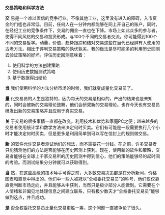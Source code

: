 **交易策略和科学方法**

**交** 易是一个难以置信的竞争行业。不像其他工业，这里没有进入的障碍，入市资金的门槛也非常低。目前，任何人在一分钟内都能够在网上开自己的账户，同时，在经纪工业的竞争条件下，交易的佣金一直也在下降。市场上如此众多的参与者，使得不同风格的交易和投资形成。与100个不同的交易者交流，你可能得到100个不同的交易哲学。动量，价值，趋势跟踪和结对交易这些在当代已经鲜有人使用的古老方法。相比于评判交易策略的孰优孰劣，我的做法是尽可能多的利用历史回测去验证策略的好坏。评估历史回测意味着：

1. 使用科学的方法创建策略
2. 使用历史数据测试策略
3. 基于数据得出结论

**当** 我们使用科学的方法分析市场的时候，我们就变成量化交易员了。

**量** 化交易员的人生是独特的，因为每天的交易是相似的，产出的结果也是未知的，同时会被新的交易理论鼓舞，他们会研究新的交易理论。也许今天也有交易员研发出新的交易策略并且应用于真实交易。

**关** 于交易的很多事情一直都在改变。利用技术和优势和家庭PC之便；越来越多的交易者使用统计学和数学方法来决定何时买卖。它们有可能是一段需要执行几个小时才能决定何时买卖，但是更多是利用简单到可以写在信封上的规则做交易。

**新** 的软件允许交易者测试他们的想法，而不需要花一分钱。在之前，许多交易者只能猜测他们的方法是否能够在历史回测上获利。现在，使用新的软件和策略，交易者能够在全球上千家交易所的历史回测中得到信心，他们的策略能够经的起时间的考验。而测试结果分分钟就可以获取得到。

**当** 然，在这些高级的技术唾手可得之前，大多数交易决策都是在分析新闻，价格图表和直觉中得出的。他们中一些人被冠以“全权委托交易员”的称号，他们仅仅靠直觉判断市场走向，并且能够从中获利，当然只是极少部分人能做到。它需要在个人情绪和非偏见地处理信息之间建立联系，只有极少数天才“全权委托交易员”能够做到这点，并且成功。

**是** 否全权委托交易员比量化交易更胜一筹，这个问题一直被争论了很久。
